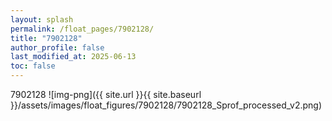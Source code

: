 ```yaml
---
layout: splash
permalink: /float_pages/7902128/
title: "7902128"
author_profile: false
last_modified_at: 2025-06-13
toc: false
---
```

 
7902128
![img-png]({{ site.url }}{{ site.baseurl }}/assets/images/float_figures/7902128/7902128_Sprof_processed_v2.png)